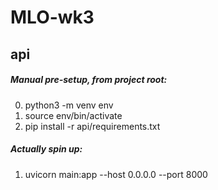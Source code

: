 # MLO-wk3

## api
##### Manual pre-setup, from project root:

0. python3 -m venv env
0. source env/bin/activate
0. pip install -r api/requirements.txt

##### Actually spin up:
1. uvicorn main:app --host 0.0.0.0 --port 8000